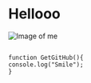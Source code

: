 # Hellooo

![Image of me](https://cataas.com/cat)

```

function GetGitHub(){
console.log("Smile");
}

```
